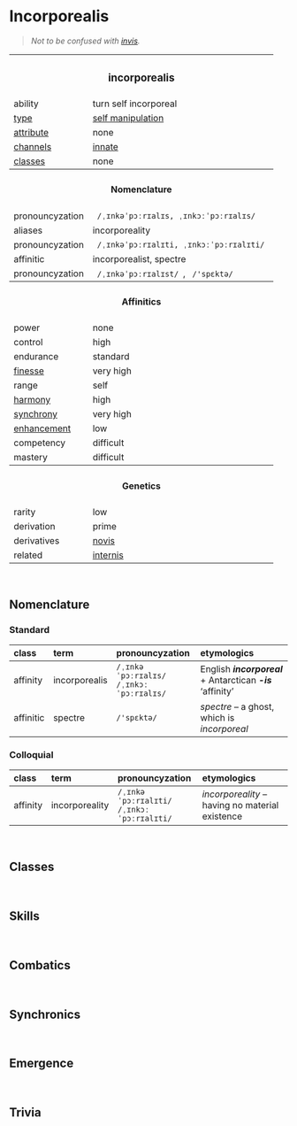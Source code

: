 # Incorporealis

> *Not to be confused with [invis](invis.md).*


<table>
  <tr>
    <th colspan="2"> <h3> incorporealis </h3> </th>
  </tr>
  <tr>
    <td> ability </td>
    <td> turn self incorporeal </td>
  </tr>
  <tr>
    <td> <a href="../readme.md#types">type</a> </td>
    <td> <a href="../readme.md#self manipulation">self manipulation</a> </td>
  </tr>
  <tr>
    <td> <a href="../readme.md#attributes">attribute</a> </td>
    <td> none </td>
  </tr>
  <tr>
    <td> <a href="../readme.md#channels">channels</a> </td>
    <td> <a href="../readme.md#innate">innate</a> </td>
  </tr>
  <tr>
    <td> <a href="../readme.md#classes">classes</a> </td>
    <td> none </td>
  </tr>
  <tr>
    <th colspan="2"> <h4> Nomenclature </h4> </th>
  </tr>
  <tr>
    <td> pronouncyzation </td>
    <td> <code> /ˌɪnkəˈpɔːrɪalɪs, ˌɪnkɔːˈpɔːrɪalɪs/ </code> </td>
  </tr>
  <tr>
    <td> aliases </td>
    <td> incorporeality </td>
  </tr>
  <tr>
    <td> pronouncyzation </td>
    <td> <code> /ˌɪnkəˈpɔːrɪalɪti, ˌɪnkɔːˈpɔːrɪalɪti/ </code> </td>
  </tr>
  <tr>
    <td> affinitic </td>
    <td> incorporealist, spectre </td>
  </tr>
  <tr>
    <td> pronouncyzation </td>
    <td> <code> /ˌɪnkəˈpɔːrɪalɪst/ </code>, <code> /'spɛktə/ </code> </td>
  </tr>
  <tr>
    <th colspan="2"> <h4> Affinitics </h4> </th>
  </tr>
  <tr>
    <td> power </td>
    <td> none </td>
  </tr>
  <tr>
    <td> control </td>
    <td> high </td>
  </tr>
  <tr>
    <td> endurance </td>
    <td> standard </td>
  </tr>
  <tr>
    <td> <a href="../readme.md#finesse">finesse</a> </td>
    <td> very high </td>
  </tr>
  <tr>
    <td> range </td>
    <td> self </td>
  </tr>
  <tr>
    <td> <a href="../readme.md#harmony">harmony</a> </td>
    <td> high </td>
  </tr>
  <tr>
    <td> <a href="../readme.md#synchrony">synchrony</a> </td>
    <td> very high </td>
  </tr>
  <tr>
    <td> <a href="../readme.md#enhancement">enhancement</a> </td>
    <td> low </td>
  </tr>
  <tr>
    <td> competency </td>
    <td> difficult </td>
  </tr>
  <tr>
    <td> mastery </td>
    <td> difficult </td>
  </tr>
  <tr>
    <th colspan="2"> <h4> Genetics </h4> </th>
  </tr>
  <tr>
    <td> rarity </td>
    <td> low </td>
  </tr>
  <tr>
    <td> derivation </td>
    <td> prime </td>
  </tr>
  <tr>
    <td> derivatives </td>
    <td> <a href="novis.md">novis</a> </td>
  </tr>
  <tr>
    <td> related </td>
    <td> <a href="internis.md">internis</a> </td>
  </tr>
</table>


<br>


## Nomenclature

### Standard

| class | term | pronouncyzation | etymologics |
| :---- | :--- | :------------ | :---------- |
| affinity | incorporealis | `/ˌɪnkəˈpɔːrɪalɪs/` <br> `/ˌɪnkɔːˈpɔːrɪalɪs/` | English ***incorporeal*** + Antarctican ***-is*** ‘affinity’ |
| affinitic | spectre | `/'spɛktə/` | *spectre* – a ghost, which is *incorporeal* |

### Colloquial

| class | term | pronouncyzation | etymologics |
| :---- | :--- | :------------ | :---------- |
| affinity | incorporeality | `/ˌɪnkəˈpɔːrɪalɪti/` <br> `/ˌɪnkɔːˈpɔːrɪalɪti/` | *incorporeality* – having no material existence |


<br>


## Classes


<br>


## Skills


<br>


## Combatics


<br>


## Synchronics


<br>


## Emergence


<br>


## Trivia
